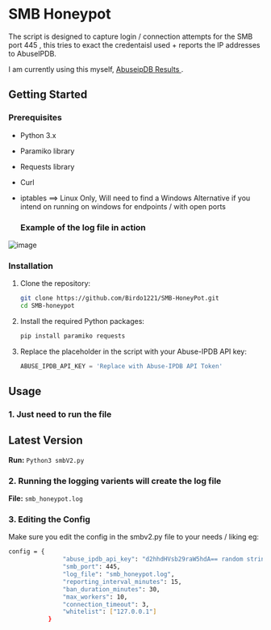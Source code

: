 # SMB Honeypot

The script is designed to capture login / connection attempts for the SMB port 445 , this tries to exact the credentaisl used + reports the IP addresses to AbuseIPDB. 

I am currently using this myself, [ AbuseipDB Results ](https://www.abuseipdb.com/user/137416) .

## Getting Started
### Prerequisites
- Python 3.x
- Paramiko library
- Requests library
- Curl
- iptables  ==> Linux Only, Will need to find a Windows Alternative if you intend on running on windows for endpoints / with open ports


  ### Example of the log file in action 
![image](https://github.com/user-attachments/assets/f0cc7367-d557-4ff5-92ab-f63a73ec1f5f)



### Installation

1. Clone the repository:
    ```sh
    git clone https://github.com/Birdo1221/SMB-HoneyPot.git
    cd SMB-honeypot
    ```

2. Install the required Python packages:
    ```sh
    pip install paramiko requests
    ```

3. Replace the placeholder in the script with your Abuse-IPDB API key:
    ```python
    ABUSE_IPDB_API_KEY = 'Replace with Abuse-IPDB API Token'
    ```
## Usage

### 1. Just need to run the file

## Latest Version 
**Run:** `Python3 smbV2.py`

### 2. Running the logging varients will create the log file
**File:** `smb_honeypot.log`

### 3. Editing the Config 
Make sure you edit the config in the smbv2.py file to your needs / liking
eg: 

 ```sh
config = {
                "abuse_ipdb_api_key": "d2hhdHVsb29raW5hdA== random strings will be your abuse_ipdb api key. ",
                "smb_port": 445,
                "log_file": "smb_honeypot.log",
                "reporting_interval_minutes": 15,
                "ban_duration_minutes": 30,
                "max_workers": 10,
                "connection_timeout": 3,
                "whitelist": ["127.0.0.1"]
            }
 ```


